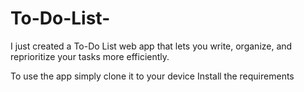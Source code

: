 # To-Do-List-
I just created a To-Do List web app that lets you write, organize, and reprioritize your tasks more
efficiently.


To use the app simply clone it to your device Install the requirements
